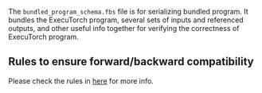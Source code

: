 The `bundled_program_schema.fbs` file is for serializing bundled program. It
bundles the ExecuTorch program, several sets of inputs and referenced outputs,
and other useful info together for verifying the correctness of ExecuTorch program.

## Rules to ensure forward/backward compatibility
Please check the rules in [here](../../../schema/README.md) for more info.
